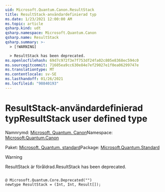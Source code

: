```yaml
---
uid: Microsoft.Quantum.Canon.ResultStack
title: ResultStack-användardefinierad typ
ms.date: 1/23/2021 12:00:00 AM
ms.topic: article
qsharp.kind: udt
qsharp.namespace: Microsoft.Quantum.Canon
qsharp.name: ResultStack
qsharp.summary: >-
  > [!WARNING]

  > ResultStack has been deprecated.
ms.openlocfilehash: 69d7c972f3e7f753df24fa02c805e8368ec594c0
ms.sourcegitcommit: 71605ea9cc630e84e7ef29027e1f0ea06299747e
ms.translationtype: MT
ms.contentlocale: sv-SE
ms.lasthandoff: 01/26/2021
ms.locfileid: "98840193"
---
```

# <a name="resultstack-user-defined-type"></a><span data-ttu-id="50078-102">ResultStack-användardefinierad typ</span><span class="sxs-lookup"><span data-stu-id="50078-102">ResultStack user defined type</span></span>

<span data-ttu-id="50078-103">Namnrymd: [Microsoft. Quantum. Canon](xref:Microsoft.Quantum.Canon)</span><span class="sxs-lookup"><span data-stu-id="50078-103">Namespace: [Microsoft.Quantum.Canon](xref:Microsoft.Quantum.Canon)</span></span>

<span data-ttu-id="50078-104">Paket: [Microsoft. Quantum. standard](https://nuget.org/packages/Microsoft.Quantum.Standard)</span><span class="sxs-lookup"><span data-stu-id="50078-104">Package: [Microsoft.Quantum.Standard](https://nuget.org/packages/Microsoft.Quantum.Standard)</span></span>


> [!WARNING]
> <span data-ttu-id="50078-105">ResultStack är föråldrad.</span><span class="sxs-lookup"><span data-stu-id="50078-105">ResultStack has been deprecated.</span></span>



```qsharp

@ Microsoft.Quantum.Core.Deprecated("")
newtype ResultStack = (Int, Int, Result[]);
```

